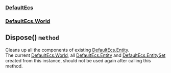 ### [DefaultEcs](./DefaultEcs.md 'DefaultEcs')
### [DefaultEcs.World](./DefaultEcs-World.md 'DefaultEcs.World')
## Dispose() `method`
Cleans up all the components of existing [DefaultEcs.Entity](./DefaultEcs-Entity.md 'DefaultEcs.Entity').<br/>The current [DefaultEcs.World](./DefaultEcs-World.md 'DefaultEcs.World'), all [DefaultEcs.Entity](./DefaultEcs-Entity.md 'DefaultEcs.Entity') and [DefaultEcs.EntitySet](./DefaultEcs-EntitySet.md 'DefaultEcs.EntitySet') created from this instance, should not be used again after calling this method.
